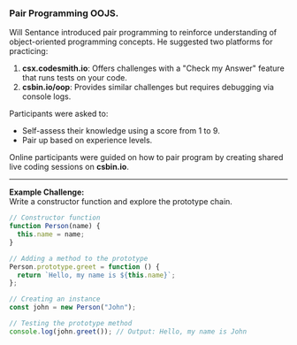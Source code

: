 ### Pair Programming OOJS.
Will Sentance introduced pair programming to reinforce understanding of object-oriented programming concepts. He suggested two platforms for practicing:  

1. **csx.codesmith.io**: Offers challenges with a "Check my Answer" feature that runs tests on your code.  
2. **csbin.io/oop**: Provides similar challenges but requires debugging via console logs.  

Participants were asked to:  
- Self-assess their knowledge using a score from 1 to 9.  
- Pair up based on experience levels.  

Online participants were guided on how to pair program by creating shared live coding sessions on **csbin.io**.  

---

**Example Challenge:**  
Write a constructor function and explore the prototype chain.  

```javascript
// Constructor function
function Person(name) {
  this.name = name;
}

// Adding a method to the prototype
Person.prototype.greet = function () {
  return `Hello, my name is ${this.name}`;
};

// Creating an instance
const john = new Person("John");

// Testing the prototype method
console.log(john.greet()); // Output: Hello, my name is John
```
